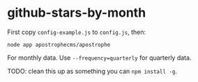 # github-stars-by-month

First copy `config-example.js` to `config.js`, then:

```
node app apostrophecms/apostrophe
```

For monthly data. Use `--frequency=quarterly` for quarterly data.

TODO: clean this up as something you can `npm install -g`.
